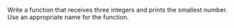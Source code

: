 Write a function that receives three integers and prints the smallest number. Use an appropriate name for the function.

